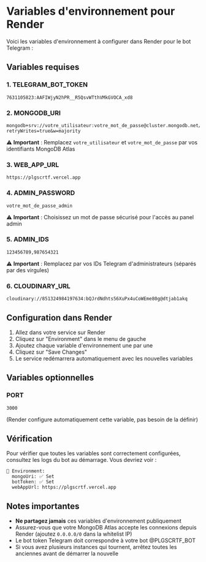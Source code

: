 # Variables d'environnement pour Render

Voici les variables d'environnement à configurer dans Render pour le bot Telegram :

## Variables requises

### 1. TELEGRAM_BOT_TOKEN
```
7631105823:AAFIWjyN2hPR__R5QsvWTthVMkGVOCA_xd8
```

### 2. MONGODB_URI
```
mongodb+srv://votre_utilisateur:votre_mot_de_passe@cluster.mongodb.net/plgscrtf?retryWrites=true&w=majority
```
⚠️ **Important** : Remplacez `votre_utilisateur` et `votre_mot_de_passe` par vos identifiants MongoDB Atlas

### 3. WEB_APP_URL
```
https://plgscrtf.vercel.app
```

### 4. ADMIN_PASSWORD
```
votre_mot_de_passe_admin
```
⚠️ **Important** : Choisissez un mot de passe sécurisé pour l'accès au panel admin

### 5. ADMIN_IDS
```
123456789,987654321
```
⚠️ **Important** : Remplacez par vos IDs Telegram d'administrateurs (séparés par des virgules)

### 6. CLOUDINARY_URL
```
cloudinary://851324984197634:bQJrdNdhts56XuPx4uCoWEme80g@dtjab1akq
```

## Configuration dans Render

1. Allez dans votre service sur Render
2. Cliquez sur "Environment" dans le menu de gauche
3. Ajoutez chaque variable d'environnement une par une
4. Cliquez sur "Save Changes"
5. Le service redémarrera automatiquement avec les nouvelles variables

## Variables optionnelles

### PORT
```
3000
```
(Render configure automatiquement cette variable, pas besoin de la définir)

## Vérification

Pour vérifier que toutes les variables sont correctement configurées, consultez les logs du bot au démarrage. Vous devriez voir :

```
📍 Environment:
  mongoUri: ✅ Set
  botToken: ✅ Set
  webAppUrl: https://plgscrtf.vercel.app
```

## Notes importantes

- **Ne partagez jamais** ces variables d'environnement publiquement
- Assurez-vous que votre MongoDB Atlas accepte les connexions depuis Render (ajoutez `0.0.0.0/0` dans la whitelist IP)
- Le bot token Telegram doit correspondre à votre bot @PLGSCRTF_BOT
- Si vous avez plusieurs instances qui tournent, arrêtez toutes les anciennes avant de démarrer la nouvelle